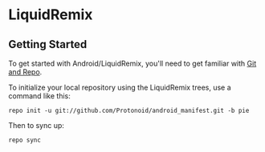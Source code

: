 LiquidRemix
==============

Getting Started
----------------

To get started with Android/LiquidRemix, you'll need to get
familiar with [Git and Repo](https://source.android.com/source/using-repo.html).

To initialize your local repository using the LiquidRemix trees, use a command like this:

    repo init -u git://github.com/Protonoid/android_manifest.git -b pie

Then to sync up:

    repo sync
